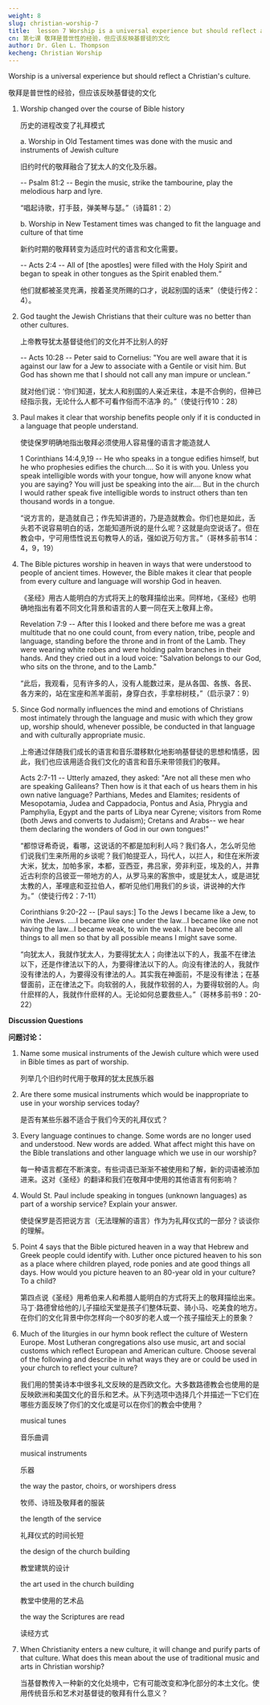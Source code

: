 ```yaml
---
weight: 8
slug: christian-worship-7
title:  lesson 7 Worship is a universal experience but should reflect a Christian's culture
cn: 第七课 敬拜是普世性的经验，但应该反映基督徒的文化
author: Dr. Glen L. Thompson
kecheng: Christian Worship
---
```



Worship is a universal experience but should reflect a Christian's culture.

敬拜是普世性的经验，但应该反映基督徒的文化

1. Worship changed over the course of Bible history

    历史的进程改变了礼拜模式

    a. Worship in Old Testament times was done with the music and instruments of Jewish culture

    旧约时代的敬拜融合了犹太人的文化及乐器。

    -- Psalm 81:2 -- Begin the music, strike the tambourine, play the melodious harp and lyre.

    “唱起诗歌，打手鼓，弹美琴与瑟。”（诗篇81：2）

    b. Worship in New Testament times was changed to fit the language and culture of that time

    新约时期的敬拜转变为适应时代的语言和文化需要。

    -- Acts 2:4 -- All of [the apostles] were filled with the Holy Spirit and began to speak in other tongues as the Spirit enabled them.“

    他们就都被圣灵充满，按着圣灵所赐的口才，说起别国的话来”（使徒行传2：4）。

2. God taught the Jewish Christians that their culture was no better than other cultures.

    上帝教导犹太基督徒他们的文化并不比别人的好

    -- Acts 10:28 -- Peter said to Cornelius: "You are well aware that it is against our law for a Jew to associate with a Gentile or visit him. But God has shown me that I should not call any man impure or unclean.“

    就对他们说：‘你们知道，犹太人和别国的人亲近来往，本是不合例的，但神已经指示我，无论什么人都不可看作俗而不洁净 的。”（使徒行传10：28）

3. Paul makes it clear that worship benefits people only if it is conducted in a language that people understand.

    使徒保罗明确地指出敬拜必须使用人容易懂的语言才能造就人

    1 Corinthians 14:4,9,19 -- He who speaks in a tongue edifies himself, but he who prophesies edifies the church.... So it is with you. Unless you speak intelligible words with your tongue, how will anyone know what you are saying? You will just be speaking into the air.... But in the church I would rather speak five intelligible words to instruct others than ten thousand words in a tongue.

    “说方言的，是造就自己；作先知讲道的，乃是造就教会。你们也是如此，舌头若不说容易明白的话，怎能知道所说的是什么呢？这就是向空说话了。但在教会中，宁可用悟性说五句教导人的话，强如说万句方言。”（哥林多前书14：4，9，19）

4. The Bible pictures worship in heaven in ways that were understood to people of ancient times. However, the Bible makes it clear that people from every culture and language will worship God in heaven.

    《圣经》用古人能明白的方式将天上的敬拜描绘出来。同样地，《圣经》也明确地指出有着不同文化背景和语言的人要一同在天上敬拜上帝。

    Revelation 7:9 -- After this I looked and there before me was a great multitude that no one could count, from every nation, tribe, people and language, standing before the throne and in front of the Lamb. They were wearing white robes and were holding palm branches in their hands. And they cried out in a loud voice: "Salvation belongs to our God, who sits on the throne, and to the Lamb."

    “此后，我观看，见有许多的人，没有人能数过来，是从各国、各族、各民、各方来的，站在宝座和羔羊面前，身穿白衣，手拿棕树枝，”（启示录7：9）

5. Since God normally influences the mind and emotions of Christians most intimately through the language and music with which they grow up, worship should, whenever possible, be conducted in that language and with culturally appropriate music.

    上帝通过伴随我们成长的语言和音乐潜移默化地影响基督徒的思想和情感，因此，我们也应该用适合我们文化的语言和音乐来带领我们的敬拜。

    Acts 2:7-11 -- Utterly amazed, they asked: "Are not all these men who are speaking Galileans? Then how is it that each of us hears them in his own native language? Parthians, Medes and Elamites; residents of Mesopotamia, Judea and Cappadocia, Pontus and Asia, Phrygia and Pamphylia, Egypt and the parts of Libya near Cyrene; visitors from Rome (both Jews and converts to Judaism); Cretans and Arabs-- we hear them declaring the wonders of God in our own tongues!"

    “都惊讶希奇说，看哪，这说话的不都是加利利人吗？我们各人，怎么听见他们说我们生来所用的乡谈呢？我们帕提亚人，玛代人，以拦人，和住在米所波大米，犹太，加帕多家，本都，亚西亚，弗吕家，旁非利亚，埃及的人，并靠近古利奈的吕彼亚一带地方的人，从罗马来的客旅中，或是犹太人，或是进犹太教的人，革哩底和亚拉伯人，都听见他们用我们的乡谈，讲说神的大作为。”（使徒行传2：7-11）

    Corinthians 9:20-22 -- [Paul says:] To the Jews I became like a Jew, to win the Jews. ....I became like one under the law...I became like one not having the law...I became weak, to win the weak. I have become all things to all men so that by all possible means I might save some.

    “向犹太人，我就作犹太人，为要得犹太人；向律法以下的人，我虽不在律法以下，还是作律法以下的人，为要得律法以下的人。向没有律法的人，我就作没有律法的人，为要得没有律法的人。其实我在神面前，不是没有律法；在基督面前，正在律法之下。向软弱的人，我就作软弱的人，为要得软弱的人。向什麽样的人，我就作什麽样的人。无论如何总要救些人。”（哥林多前书9：20-22）

**Discussion Questions**

**问题讨论：**

1. Name some musical instruments of the Jewish culture which were used in Bible times as part of worship.

    列举几个旧约时代用于敬拜的犹太民族乐器

2. Are there some musical instruments which would be inappropriate to use in your worship services today?

    是否有某些乐器不适合于我们今天的礼拜仪式？

3. Every language continues to change. Some words are no longer used and understood. New words are added. What affect might this have on the Bible translations and other language which we use in our worship?

    每一种语言都在不断演变。有些词语已渐渐不被使用和了解，新的词语被添加进来。这对《圣经》的翻译和我们在敬拜中使用的其他语言有何影响？

4. Would St. Paul include speaking in tongues (unknown languages) as part of a worship service? Explain your answer.

    使徒保罗是否把说方言（无法理解的语言）作为为礼拜仪式的一部分？谈谈你的理解。

5. Point 4 says that the Bible pictured heaven in a way that Hebrew and Greek people could identify with. Luther once pictured heaven to his son as a place where children played, rode ponies and ate good things all days. How would you picture heaven to an 80-year old in your culture? To a child?

    第四点说《圣经》用希伯来人和希腊人能明白的方式将天上的敬拜描绘出来。马丁·路德曾给他的儿子描绘天堂是孩子们整体玩耍、骑小马、吃美食的地方。在你们的文化背景中你怎样向一个80岁的老人或一个孩子描绘天上的景象？

6. Much of the liturgies in our hymn book reflect the culture of Western Europe. Most Lutheran congregations also use music, art and social customs which reflect European and American culture. Choose several of the following and describe in what ways they are or could be used in your church to reflect your culture?

    我们用的赞美诗本中很多礼文反映的是西欧文化。大多数路德教会也使用的是反映欧洲和美国文化的音乐和艺术。从下列选项中选择几个并描述一下它们在哪些方面反映了你们的文化或是可以在你们的教会中使用？

    musical tunes 
    
    音乐曲调

    musical instruments 
    
    乐器

    the way the pastor, choirs, or worshipers dress 
    
    牧师、诗班及敬拜者的服装

    the length of the service 
    
    礼拜仪式的时间长短

    the design of the church building 
    
    教堂建筑的设计

    the art used in the church building 
    
    教堂中使用的艺术品

    the way the Scriptures are read 
    
    读经方式

7. When Christianity enters a new culture, it will change and purify parts of that culture. What does this mean about the use of traditional music and arts in Christian worship?

    当基督教传入一种新的文化处境中，它有可能改变和净化部分的本土文化。使用传统音乐和艺术对基督徒的敬拜有什么意义？
